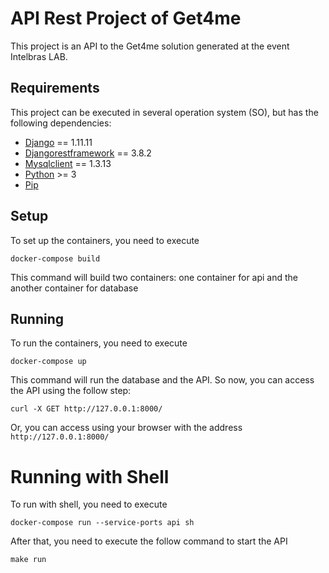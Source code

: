 # API Rest Project of Get4me

This project is an API to the Get4me solution generated at the event Intelbras LAB.

## Requirements

This project can be executed in several operation system (SO), but has the following dependencies:
* [Django](https://www.djangoproject.com/) == 1.11.11
* [Djangorestframework](http://www.django-rest-framework.org/) == 3.8.2
* [Mysqlclient](https://mysqlclient.readthedocs.io/) == 1.3.13
* [Python](https://www.python.org/) >= 3
* [Pip](http://www.pip-installer.org/en/latest/)

## Setup

To set up the containers, you need to execute

```
docker-compose build
```

This command will build two containers: one container for api and the another container for database

## Running

To run the containers, you need to execute

```
docker-compose up
```

This command will run the database and the API. So now, you can access the API using the follow 
step:

```
curl -X GET http://127.0.0.1:8000/
```

Or, you can access using your browser with the address ```http://127.0.0.1:8000/```

# Running with Shell

To run with shell, you need to execute

```
docker-compose run --service-ports api sh
```

After that, you need to execute the follow command to start the API

```
make run
```
